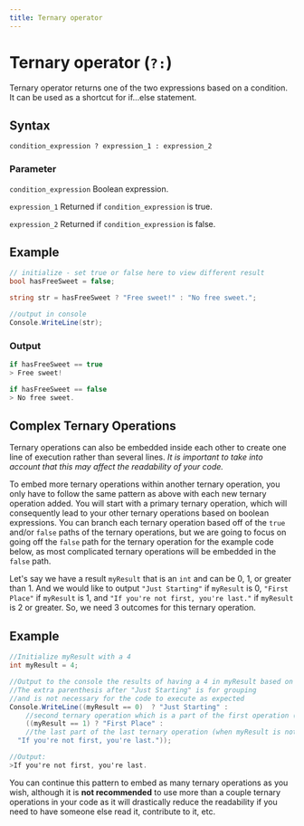 ```yaml
---
title: Ternary operator
---
```


# Ternary operator (`?:`)
Ternary operator returns one of the two expressions based on a condition. It can be used as a shortcut for if...else statement.

## Syntax
```
condition_expression ? expression_1 : expression_2
```
### Parameter
`condition_expression`
Boolean expression.

`expression_1`
Returned if `condition_expression` is true.

`expression_2`
Returned if `condition_expression` is false.

## Example
```csharp
// initialize - set true or false here to view different result
bool hasFreeSweet = false;

string str = hasFreeSweet ? "Free sweet!" : "No free sweet.";

//output in console
Console.WriteLine(str);
```

### Output
```csharp
if hasFreeSweet == true
> Free sweet!

if hasFreeSweet == false
> No free sweet.
```

## Complex Ternary Operations
Ternary operations can also be embedded inside each other to create one line of execution rather than several lines.  *It is important to take into account that this may affect the readability of your code.*

To embed more ternary operations within another ternary operation, you only have to follow the same pattern as above with each new ternary operation added.  You will start with a primary ternary operation, which will consequently lead to your other ternary operations based on boolean expressions.  You can branch each ternary operation based off of the `true` and/or `false` paths of the ternary operations, but we are going to focus on going off the `false` path for the ternary operation for the example code below, as most complicated ternary operations will be embedded in the `false` path.

Let's say we have a result `myResult` that is an `int` and can be 0, 1, or greater than 1.  And we would like to output `"Just Starting"` if `myResult` is 0, `"First Place"` if `myResult` is 1, and `"If you're not first, you're last."` if `myResult` is 2 or greater.  So, we need 3 outcomes for this ternary operation.  

## Example

```csharp
//Initialize myResult with a 4
int myResult = 4;

//Output to the console the results of having a 4 in myResult based on what is expected.
//The extra parenthesis after "Just Starting" is for grouping 
//and is not necessary for the code to execute as expected
Console.WriteLine((myResult == 0)  ? "Just Starting" : 
	//second ternary operation which is a part of the first operation (when myResult is not equal to 0)
	((myResult == 1) ? "First Place" : 
	//the last part of the last ternary operation (when myResult is not equal to 1)
  "If you're not first, you're last."));

//Output:
>If you're not first, you're last.
```


You can continue this pattern to embed as many ternary operations as you wish, although it is **not recommended** to use more than a couple ternary operations in your code as it will drastically reduce the readability if you need to have someone else read it, contribute to it, etc.
